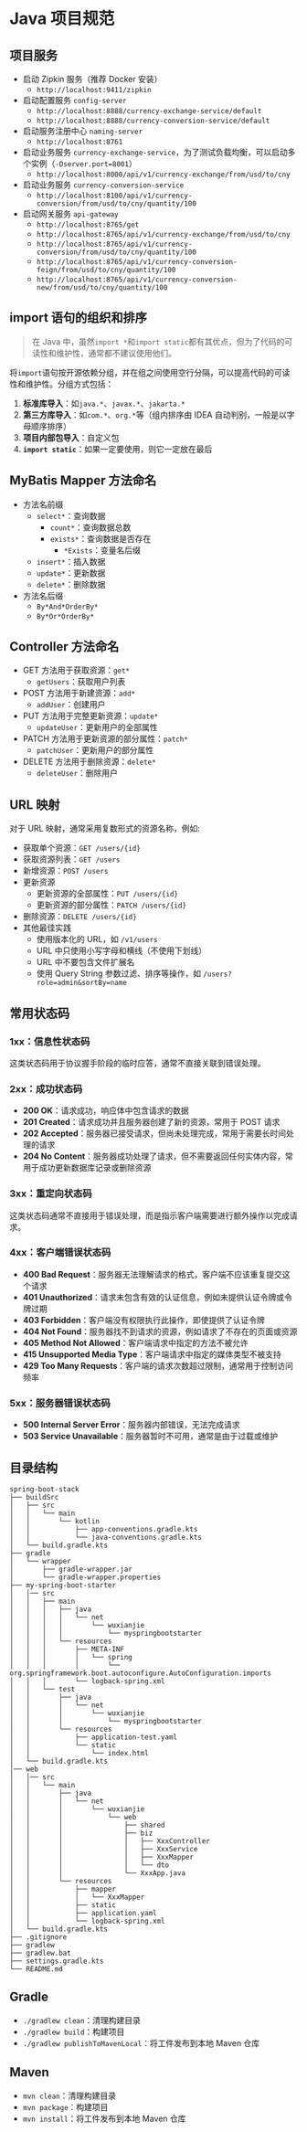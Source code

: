 # Java 项目规范

## 项目服务

- 启动 Zipkin 服务（推荐 Docker 安装）
    - `http://localhost:9411/zipkin`
- 启动配置服务 `config-server`
    - `http://localhost:8888/currency-exchange-service/default`
    - `http://localhost:8888/currency-conversion-service/default`
- 启动服务注册中心 `naming-server`
    - `http://localhost:8761`
- 启动业务服务 `currency-exchange-service`，为了测试负载均衡，可以启动多个实例（`-Dserver.port=8001`）
    - `http://localhost:8000/api/v1/currency-exchange/from/usd/to/cny`
- 启动业务服务 `currency-conversion-service`
    - `http://localhost:8100/api/v1/currency-conversion/from/usd/to/cny/quantity/100`
- 启动网关服务 `api-gateway`
    - `http://localhost:8765/get`
    - `http://localhost:8765/api/v1/currency-exchange/from/usd/to/cny`
    - `http://localhost:8765/api/v1/currency-conversion/from/usd/to/cny/quantity/100`
    - `http://localhost:8765/api/v1/currency-conversion-feign/from/usd/to/cny/quantity/100`
    - `http://localhost:8765/api/v1/currency-conversion-new/from/usd/to/cny/quantity/100`

## import 语句的组织和排序

> 在 Java 中，虽然`import *`和`import static`都有其优点，但为了代码的可读性和维护性，通常都不建议使用他们。

将`import`语句按开源依赖分组，并在组之间使用空行分隔，可以提高代码的可读性和维护性。分组方式包括：

1. **标准库导入**：如`java.*`、`javax.*`、`jakarta.*`
2. **第三方库导入**：如`com.*`、`org.*`等（组内排序由 IDEA 自动判别，一般是以字母顺序排序）
3. **项目内部包导入**：自定义包
4. **`import static`**：如果一定要使用，则它一定放在最后

## MyBatis Mapper 方法命名

- 方法名前缀
    - `select*`：查询数据
        - `count*`：查询数据总数
        - `exists*`：查询数据是否存在
            - `*Exists`：变量名后缀
    - `insert*`：插入数据
    - `update*`：更新数据
    - `delete*`：删除数据
- 方法名后缀
    - `By*And*OrderBy*`
    - `By*Or*OrderBy*`

## Controller 方法命名

- GET 方法用于获取资源：`get*`
    - `getUsers`：获取用户列表
- POST 方法用于新建资源：`add*`
    - `addUser`：创建用户
- PUT 方法用于完整更新资源：`update*`
    - `updateUser`：更新用户的全部属性
- PATCH 方法用于更新资源的部分属性：`patch*`
    - `patchUser`：更新用户的部分属性
- DELETE 方法用于删除资源：`delete*`
    - `deleteUser`：删除用户

## URL 映射

对于 URL 映射，通常采用复数形式的资源名称，例如:

- 获取单个资源：`GET /users/{id}`
- 获取资源列表：`GET /users`
- 新增资源：`POST /users`
- 更新资源
    - 更新资源的全部属性：`PUT /users/{id}`
    - 更新资源的部分属性：`PATCH /users/{id}`
- 删除资源：`DELETE /users/{id}`
- 其他最佳实践
    - 使用版本化的 URL，如 `/v1/users`
    - URL 中只使用小写字母和横线（不使用下划线）
    - URL 中不要包含文件扩展名
    - 使用 Query String 参数过滤、排序等操作，如 `/users?role=admin&sortBy=name`

## 常用状态码

### 1xx：信息性状态码

这类状态码用于协议握手阶段的临时应答，通常不直接关联到错误处理。

### 2xx：成功状态码

- **200 OK**：请求成功，响应体中包含请求的数据
- **201 Created**：请求成功并且服务器创建了新的资源，常用于 POST 请求
- **202 Accepted**：服务器已接受请求，但尚未处理完成，常用于需要长时间处理的请求
- **204 No Content**：服务器成功处理了请求，但不需要返回任何实体内容，常用于成功更新数据库记录或删除资源

### 3xx：重定向状态码

这类状态码通常不直接用于错误处理，而是指示客户端需要进行额外操作以完成请求。

### 4xx：客户端错误状态码

- **400 Bad Request**：服务器无法理解请求的格式，客户端不应该重复提交这个请求
- **401 Unauthorized**：请求未包含有效的认证信息，例如未提供认证令牌或令牌过期
- **403 Forbidden**：客户端没有权限执行此操作，即使提供了认证令牌
- **404 Not Found**：服务器找不到请求的资源，例如请求了不存在的页面或资源
- **405 Method Not Allowed**：客户端请求中指定的方法不被允许
- **415 Unsupported Media Type**：客户端请求中指定的媒体类型不被支持
- **429 Too Many Requests**：客户端的请求次数超过限制，通常用于控制访问频率

### 5xx：服务器错误状态码

- **500 Internal Server Error**：服务器内部错误，无法完成请求
- **503 Service Unavailable**：服务器暂时不可用，通常是由于过载或维护

## 目录结构

```text
spring-boot-stack
├── buildSrc
│   ├── src
│   │   └── main
│   │       └── kotlin
│   │           ├── app-conventions.gradle.kts
│   │           └── java-conventions.gradle.kts
│   └── build.gradle.kts
├── gradle
│   └── wrapper
│       ├── gradle-wrapper.jar
│       └── gradle-wrapper.properties
├── my-spring-boot-starter
│   │── src
│   │   ├── main
│   │   │   ├── java
│   │   │   │   └── net
│   │   │   │       └── wuxianjie
│   │   │   │           └── myspringbootstarter
│   │   │   └── resources
│   │   │       ├── META-INF
│   │   │       │   └── spring
│   │   │       │       └── org.springframework.boot.autoconfigure.AutoConfiguration.imports
│   │   │       └── logback-spring.xml
│   │   └── test
│   │       ├── java
│   │       │   └── net
│   │       │       └── wuxianjie
│   │       │           └── myspringbootstarter
│   │       └── resources
│   │           ├── application-test.yaml
│   │           └── static
│   │               └── index.html
│   └── build.gradle.kts
│── web
│   │── src
│   │   └── main
│   │       ├── java
│   │       │   └── net
│   │       │       └── wuxianjie
│   │       │           └── web
│   │       │               ├── shared
│   │       │               ├── biz
│   │       │               │   ├── XxxController
│   │       │               │   ├── XxxService
│   │       │               │   ├── XxxMapper
│   │       │               │   └── dto
│   │       │               └── XxxApp.java
│   │       └── resources
│   │           ├── mapper
│   │           │   └── XxxMapper
│   │           ├── static
│   │           ├── application.yaml
│   │           └── logback-spring.xml
│   └── build.gradle.kts
├── .gitignore
├── gradlew
├── gradlew.bat
├── settings.gradle.kts
└── README.md
```

## Gradle

- `./gradlew clean`：清理构建目录
- `./gradlew build`：构建项目
- `./gradlew publishToMavenLocal`：将工件发布到本地 Maven 仓库

## Maven

- `mvn clean`：清理构建目录
- `mvn package`：构建项目
- `mvn install`：将工件发布到本地 Maven 仓库
